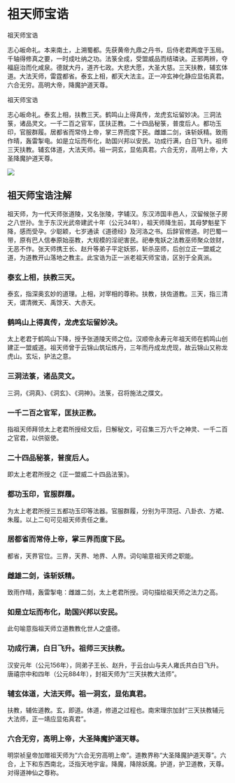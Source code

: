 # 祖天师宝诰

祖天师宝诰

志心皈命礼。本来南土，上溯蜀都。先获黄帝九鼎之丹书，后侍老君两度于玉局。千轴得修真之要，一时成吐纳之功。法箓全成，受盟威品而结璘诀。正邪两辨，夺福庭治而化咸泉。德就大丹，道齐七政。大悲大愿，大圣大慈。三天扶教，辅玄体道。大法天师，雷霆都省。泰玄上相，都天大法主。正一冲玄神化静应显佑真君。六合无穷。高明大帝，降魔护道天尊。

祖天师宝诰

志心皈命礼。泰玄上相，扶教三天。鹤鸣山上得真传，龙虎玄坛留妙决。三洞法箓，诸品灵文。一千二百之官军，匡扶正教。二十四品秘箓，普度后人。都功玉印，官服群履。居都省而常侍上帝，掌三界而度下民。雌雄二剑，诛斩妖精。致雨作晴，轰雷掣电。如是立坛而布化，助国兴邦以安民。功成行满，白日飞升。祖师三天扶教。辅玄体道，大法天师。祖一洞玄，显佑真君。六合无穷，高明上帝，大圣降魔护道天尊。



![](/media/202305/2023-05-21_091943_8141800.19608677277721553.png)
## 祖天师宝诰注解

祖天师，为一代天师张道陵，又名张陵，字辅汉。东汉沛国丰邑人，汉留候张子房之八世孙。生于东汉光武帝建武十年（公元34年），祖天师降生前，其母梦魁星下降，感而受孕。少聪颖，七岁通读《道德经》及河洛之书。后辞官修道。时巴蜀一带，原有巴人信奉原始巫教，大规模的淫祀害民。祀奉鬼妖之法教巫师聚众敛财，无恶不作。张天师携王长、赵升等弟子平定妖邪，斩杀巫师，后创立正一盟威之道，为道教开山落地之教主。此宝诰为正一派老祖天师宝诰，区别于全真派。


### 泰玄上相，扶教三天。
泰玄，指深奥玄妙的道理。上相，对宰相的尊称。扶教，扶佐道教。三天，指三清天，谓清微天、禹馀天、大赤天。

### 鹤鸣山上得真传，龙虎玄坛留妙决。
太上老君于鹤鸣山下降，授予张道陵天师之位。汉顺帝永寿元年祖天师在鹤鸣山创建正一盟威道。祖天师曾于云锦山筑坛炼丹，三年而丹成龙虎现，故云锦山又称龙虎山。玄坛，护法之意。

### 三洞法箓，诸品灵文。
三洞，《洞真》、《洞玄》、《洞神》。法箓，召将施法之牒文。

### 一千二百之官军，匡扶正教。
指祖天师拜领太上老君所授经文后，日解秘文，可召集三万六千之神灵、一千二百之官君，以供驱使。

### 二十四品秘箓，普度后人。
即太上老君所授之《正一盟威二十四品法箓》。

### 都功玉印，官服群履。
为太上老君所授三五都功玉印等法器。官服群履，分别为平顶冠、八卦衣、方裙、朱履。以上二句可见祖天师责任之重。

### 居都省而常侍上帝，掌三界而度下民。
都省，天界官位。三界，天界、地界、人界。词句喻意祖天师之职能。

### 雌雄二剑，诛斩妖精。
致雨作晴，轰雷掣电：雌雄二剑，太上老君所授。词句描绘祖天师之法力之高。

### 如是立坛而布化，助国兴邦以安民。
此句喻意指祖天师立道教教化世人之盛德。

### 功成行满，白日飞升。祖师三天扶教。

汉安元年（公元156年），同弟子王长、赵升，于云台山与夫人雍氏共白日飞升。唐禧宗中和四年（公元884年），封祖天师为“三天扶教大法师”。

### 辅玄体道，大法天师。祖一洞玄，显佑真君。
扶教，辅佐道教。玄，即道。体道，修道之过程也。南宋理宗加封“三天扶教辅元大法师，正一靖应显佑真君”。

### 六合无穷，高明上帝，大圣降魔护道天尊。
明崇祯皇帝加赠祖天师为“六合无穷高明上帝”。道教界称“大圣降魔护道天尊”。六合，上下和东西南北，泛指天地宇宙。降魔，降除妖魔。护道，护卫道教，天尊。对得道神仙之尊称。

